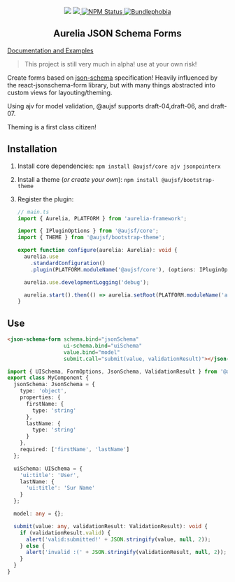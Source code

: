 
<p align="center">
  <img src="https://github.com/jbockle/au-jsonschema-form/workflows/CI/badge.svg">
  <a href="https://codecov.io/gh/jbockle/au-jsonschema-form">
    <img src="https://codecov.io/gh/jbockle/au-jsonschema-form/branch/master/graph/badge.svg" />
  </a>
  <a href="https://www.npmjs.com/package/@aujsf/core">
    <img alt="NPM Status" src="https://img.shields.io/npm/v/@aujsf/core.svg?style=flat">
  </a>
  <a href="https://bundlephobia.com/result?p=@aujsf/core">
    <img alt="Bundlephobia" src="https://img.shields.io/bundlephobia/minzip/@aujsf/core">
  </a>
</p>

<h2 align="center">Aurelia JSON Schema Forms</h2>

[Documentation and Examples](https://aujsf.jbockle.dev)

> This project is still very much in alpha! use at your own risk!

Create forms based on [json-schema](https://json-schema.org/) specification! Heavily influenced by the react-jsonschema-form library, but with many things abstracted into custom views for layouting/theming. 

Using ajv for model validation, @aujsf supports draft-04,draft-06, and draft-07.

Theming is a first class citizen!

## Installation

1. Install core dependencies: `npm install @aujsf/core ajv jsonpointerx`
1. Install a theme (*or create your own*): `npm install @aujsf/bootstrap-theme`
1. Register the plugin:  

    ```typescript
    // main.ts
    import { Aurelia, PLATFORM } from 'aurelia-framework';

    import { IPluginOptions } from '@aujsf/core';
    import { THEME } from '@aujsf/bootstrap-theme';

    export function configure(aurelia: Aurelia): void {
      aurelia.use
        .standardConfiguration()
        .plugin(PLATFORM.moduleName('@aujsf/core'), (options: IPluginOptions) => options.defaultTheme = THEME);

      aurelia.use.developmentLogging('debug');

      aurelia.start().then(() => aurelia.setRoot(PLATFORM.moduleName('app')));
    }
    ```

## Use

```html
<json-schema-form schema.bind="jsonSchema" 
                  ui-schema.bind="uiSchema"
                  value.bind="model"
                  submit.call="submit(value, validationResult)"></json-schema-form>
```

```typescript
import { UISchema, FormOptions, JsonSchema, ValidationResult } from '@aujsf/core';
export class MyComponent {
  jsonSchema: JsonSchema = {
    type: 'object',
    properties: {
      firstName: {
        type: 'string'
      },
      lastName: {
        type: 'string'
      }
    },
    required: ['firstName', 'lastName']
  };

  uiSchema: UISchema = {
    'ui:title': 'User',
    lastName: {
      'ui:title': 'Sur Name'
    }
  };

  model: any = {};

  submit(value: any, validationResult: ValidationResult): void {
    if (validationResult.valid) {
      alert('valid:submitted!' + JSON.stringify(value, null, 2));
    } else {
      alert('invalid :(' + JSON.stringify(validationResult, null, 2));
    }
  }
}
```
